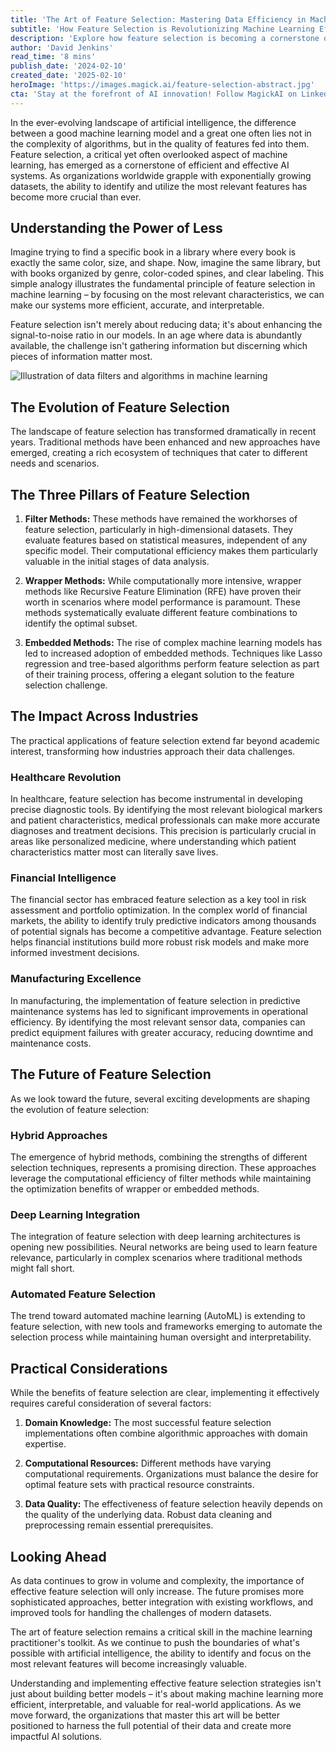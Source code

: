 ```yaml
---
title: 'The Art of Feature Selection: Mastering Data Efficiency in Machine Learning'
subtitle: 'How Feature Selection is Revolutionizing Machine Learning Efficiency'
description: 'Explore how feature selection is becoming a cornerstone of efficient and effective AI systems, enhancing the signal-to-noise ratio in models across various industries.'
author: 'David Jenkins'
read_time: '8 mins'
publish_date: '2024-02-10'
created_date: '2025-02-10'
heroImage: 'https://images.magick.ai/feature-selection-abstract.jpg'
cta: 'Stay at the forefront of AI innovation! Follow MagickAI on LinkedIn for regular updates on machine learning breakthroughs and industry insights that can transform your approach to AI implementation.'
---
```


In the ever-evolving landscape of artificial intelligence, the difference between a good machine learning model and a great one often lies not in the complexity of algorithms, but in the quality of features fed into them. Feature selection, a critical yet often overlooked aspect of machine learning, has emerged as a cornerstone of efficient and effective AI systems. As organizations worldwide grapple with exponentially growing datasets, the ability to identify and utilize the most relevant features has become more crucial than ever.

## Understanding the Power of Less

Imagine trying to find a specific book in a library where every book is exactly the same color, size, and shape. Now, imagine the same library, but with books organized by genre, color-coded spines, and clear labeling. This simple analogy illustrates the fundamental principle of feature selection in machine learning – by focusing on the most relevant characteristics, we can make our systems more efficient, accurate, and interpretable.

Feature selection isn't merely about reducing data; it's about enhancing the signal-to-noise ratio in our models. In an age where data is abundantly available, the challenge isn't gathering information but discerning which pieces of information matter most.

![Illustration of data filters and algorithms in machine learning](https://i.magick.ai/PIXE/1739172888740_magick_img.webp)

## The Evolution of Feature Selection

The landscape of feature selection has transformed dramatically in recent years. Traditional methods have been enhanced and new approaches have emerged, creating a rich ecosystem of techniques that cater to different needs and scenarios.

## The Three Pillars of Feature Selection

1. **Filter Methods:** These methods have remained the workhorses of feature selection, particularly in high-dimensional datasets. They evaluate features based on statistical measures, independent of any specific model. Their computational efficiency makes them particularly valuable in the initial stages of data analysis.

2. **Wrapper Methods:** While computationally more intensive, wrapper methods like Recursive Feature Elimination (RFE) have proven their worth in scenarios where model performance is paramount. These methods systematically evaluate different feature combinations to identify the optimal subset.

3. **Embedded Methods:** The rise of complex machine learning models has led to increased adoption of embedded methods. Techniques like Lasso regression and tree-based algorithms perform feature selection as part of their training process, offering a elegant solution to the feature selection challenge.

## The Impact Across Industries

The practical applications of feature selection extend far beyond academic interest, transforming how industries approach their data challenges.

### Healthcare Revolution

In healthcare, feature selection has become instrumental in developing precise diagnostic tools. By identifying the most relevant biological markers and patient characteristics, medical professionals can make more accurate diagnoses and treatment decisions. This precision is particularly crucial in areas like personalized medicine, where understanding which patient characteristics matter most can literally save lives.

### Financial Intelligence

The financial sector has embraced feature selection as a key tool in risk assessment and portfolio optimization. In the complex world of financial markets, the ability to identify truly predictive indicators among thousands of potential signals has become a competitive advantage. Feature selection helps financial institutions build more robust risk models and make more informed investment decisions.

### Manufacturing Excellence

In manufacturing, the implementation of feature selection in predictive maintenance systems has led to significant improvements in operational efficiency. By identifying the most relevant sensor data, companies can predict equipment failures with greater accuracy, reducing downtime and maintenance costs.

## The Future of Feature Selection

As we look toward the future, several exciting developments are shaping the evolution of feature selection:

### Hybrid Approaches

The emergence of hybrid methods, combining the strengths of different selection techniques, represents a promising direction. These approaches leverage the computational efficiency of filter methods while maintaining the optimization benefits of wrapper or embedded methods.

### Deep Learning Integration

The integration of feature selection with deep learning architectures is opening new possibilities. Neural networks are being used to learn feature relevance, particularly in complex scenarios where traditional methods might fall short.

### Automated Feature Selection

The trend toward automated machine learning (AutoML) is extending to feature selection, with new tools and frameworks emerging to automate the selection process while maintaining human oversight and interpretability.

## Practical Considerations

While the benefits of feature selection are clear, implementing it effectively requires careful consideration of several factors:

1. **Domain Knowledge:** The most successful feature selection implementations often combine algorithmic approaches with domain expertise.

2. **Computational Resources:** Different methods have varying computational requirements. Organizations must balance the desire for optimal feature sets with practical resource constraints.

3. **Data Quality:** The effectiveness of feature selection heavily depends on the quality of the underlying data. Robust data cleaning and preprocessing remain essential prerequisites.

## Looking Ahead

As data continues to grow in volume and complexity, the importance of effective feature selection will only increase. The future promises more sophisticated approaches, better integration with existing workflows, and improved tools for handling the challenges of modern datasets.

The art of feature selection remains a critical skill in the machine learning practitioner's toolkit. As we continue to push the boundaries of what's possible with artificial intelligence, the ability to identify and focus on the most relevant features will become increasingly valuable.

Understanding and implementing effective feature selection strategies isn't just about building better models – it's about making machine learning more efficient, interpretable, and valuable for real-world applications. As we move forward, the organizations that master this art will be better positioned to harness the full potential of their data and create more impactful AI solutions.